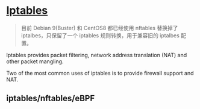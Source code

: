 # [Iptables](https://linux.die.net/man/8/iptables)

>目前 Debian 9(Buster) 和 CentOS8 都已经使用 nftables 替换掉了 iptalbes，只保留了一个 iptables 规则转换，用于兼容旧的 iptalbes 配置。

Iptables provides packet filtering, network address translation (NAT) and other packet mangling.

Two of the most common uses of iptables is to provide firewall support and NAT. 


## iptables/nftables/eBPF
